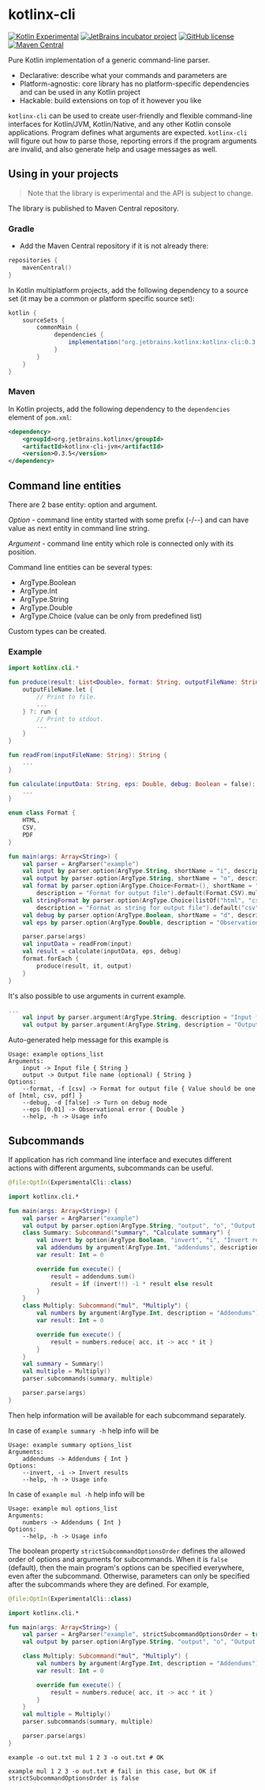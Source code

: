 # kotlinx-cli

[![Kotlin Experimental](https://kotl.in/badges/experimental.svg)](https://kotlinlang.org/docs/components-stability.html)
[![JetBrains incubator project](https://jb.gg/badges/incubator.svg)](https://confluence.jetbrains.com/display/ALL/JetBrains+on+GitHub)
[![GitHub license](https://img.shields.io/badge/license-Apache%20License%202.0-blue.svg?style=flat)](https://www.apache.org/licenses/LICENSE-2.0)
[![Maven Central](https://img.shields.io/maven-central/v/org.jetbrains.kotlinx/kotlinx-cli.svg?label=Maven%20Central)](https://search.maven.org/artifact/org.jetbrains.kotlinx/kotlinx-cli)

Pure Kotlin implementation of a generic command-line parser.

* Declarative: describe what your commands and parameters are 
* Platform-agnostic: core library has no platform-specific dependencies and can be used in any Kotlin project 
* Hackable: build extensions on top of it however you like

`kotlinx-cli` can be used to create user-friendly and flexible command-line interfaces
for Kotlin/JVM, Kotlin/Native, and any other Kotlin console applications.
Program defines what arguments are expected.
`kotlinx-cli` will figure out how to parse those, reporting errors if the program arguments are invalid,
and also generate help and usage messages as well.

## Using in your projects

> Note that the library is experimental and the API is subject to change.

The library is published to Maven Central repository.

### Gradle

- Add the Maven Central repository if it is not already there:

```kotlin
repositories {
    mavenCentral()
}
```

In Kotlin multiplatform projects, add the following dependency to a source set (it may be a common or platform specific source set):

```groovy
kotlin {
    sourceSets {
        commonMain {
             dependencies {
                 implementation("org.jetbrains.kotlinx:kotlinx-cli:0.3.5")
             }
        }
    }
}
```

### Maven

In Kotlin projects, add the following dependency to the `dependencies` element of `pom.xml`:

```xml
<dependency>
    <groupId>org.jetbrains.kotlinx</groupId>
    <artifactId>kotlinx-cli-jvm</artifactId>
    <version>0.3.5</version>
</dependency>
```
## Command line entities
There are 2 base entity: option and argument.

*Option* - command line entity started with some prefix (-/--) and can have value as next entity in command line string.

*Argument* - command line entity which role is connected only with its position.

Command line entities can be several types:
* ArgType.Boolean
* ArgType.Int
* ArgType.String
* ArgType.Double
* ArgType.Choice (value can be only from predefined list)

Custom types can be created.

### Example

```kotlin
import kotlinx.cli.*

fun produce(result: List<Double>, format: String, outputFileName: String?) {
    outputFileName.let {
        // Print to file.
        ...
    } ?: run {
        // Print to stdout.
        ...
    }
}

fun readFrom(inputFileName: String): String {
    ...
}

fun calculate(inputData: String, eps: Double, debug: Boolean = false): List<Double> {
    ...
}

enum class Format {
    HTML,
    CSV,
    PDF
}

fun main(args: Array<String>) {
    val parser = ArgParser("example")
    val input by parser.option(ArgType.String, shortName = "i", description = "Input file").required()
    val output by parser.option(ArgType.String, shortName = "o", description = "Output file name")
    val format by parser.option(ArgType.Choice<Format>(), shortName = "f", 
    	description = "Format for output file").default(Format.CSV).multiple()
    val stringFormat by parser.option(ArgType.Choice(listOf("html", "csv", "pdf"), { it }), shortName = "sf", 
        description = "Format as string for output file").default("csv").multiple()
    val debug by parser.option(ArgType.Boolean, shortName = "d", description = "Turn on debug mode").default(false)
    val eps by parser.option(ArgType.Double, description = "Observational error").default(0.01)

    parser.parse(args)
    val inputData = readFrom(input)
    val result = calculate(inputData, eps, debug)
    format.forEach {
        produce(result, it, output)
    }
}
```

It's also possible to use arguments in current example.

```kotlin
...
    val input by parser.argument(ArgType.String, description = "Input file")
    val output by parser.argument(ArgType.String, description = "Output file name").optional()
```

Auto-generated help message for this example is
```
Usage: example options_list
Arguments: 
    input -> Input file { String }
    output -> Output file name (optional) { String }
Options: 
    --format, -f [csv] -> Format for output file { Value should be one of [html, csv, pdf] }
    --debug, -d [false] -> Turn on debug mode 
    --eps [0.01] -> Observational error { Double }
    --help, -h -> Usage info
```

## Subcommands

If application has rich command line interface and executes different actions with different arguments,
 subcommands can be useful.
 
```kotlin
@file:OptIn(ExperimentalCli::class)

import kotlinx.cli.*

fun main(args: Array<String>) {
	val parser = ArgParser("example")
    val output by parser.option(ArgType.String, "output", "o", "Output file")
    class Summary: Subcommand("summary", "Calculate summary") {
        val invert by option(ArgType.Boolean, "invert", "i", "Invert results").default(false)
        val addendums by argument(ArgType.Int, "addendums", description = "Addendums").vararg()
        var result: Int = 0

        override fun execute() {
            result = addendums.sum()
            result = if (invert!!) -1 * result else result
        }
    }
    class Multiply: Subcommand("mul", "Multiply") {
        val numbers by argument(ArgType.Int, description = "Addendums").vararg()
        var result: Int = 0

        override fun execute() {
            result = numbers.reduce{ acc, it -> acc * it }
        }
    }
    val summary = Summary()
    val multiple = Multiply()
    parser.subcommands(summary, multiple)

    parser.parse(args)
}
```

Then help information will be available for each subcommand separately.

In case of `example summary -h` help info will be
```
Usage: example summary options_list
Arguments: 
    addendums -> Addendums { Int }
Options: 
    --invert, -i -> Invert results 
    --help, -h -> Usage info 
```

In case of `example mul -h` help info will be
```
Usage: example mul options_list
Arguments: 
    numbers -> Addendums { Int }
Options: 
    --help, -h -> Usage info
```
    
The boolean property `strictSubcommandOptionsOrder` defines the allowed order of options and arguments for subcommands. 
When it is `false` (default), then the main program's options can be specified everywhere, even after the subcommand.
Otherwise, parameters can only be specified after the subcommands where they are defined. For example,

```kotlin
@file:OptIn(ExperimentalCli::class)

import kotlinx.cli.*

fun main(args: Array<String>) {
    val parser = ArgParser("example", strictSubcommandOptionsOrder = true)
    val output by parser.option(ArgType.String, "output", "o", "Output file")

    class Multiply: Subcommand("mul", "Multiply") {
        val numbers by argument(ArgType.Int, description = "Addendums").vararg()
        var result: Int = 0

        override fun execute() {
            result = numbers.reduce{ acc, it -> acc * it }
        }
    }
    val multiple = Multiply()
    parser.subcommands(summary, multiple)

    parser.parse(args)
}
```
`example -o out.txt mul 1 2 3 -o out.txt # OK`

`example mul 1 2 3 -o out.txt # fail in this case, but OK if strictSubcommandOptionsOrder is false`
